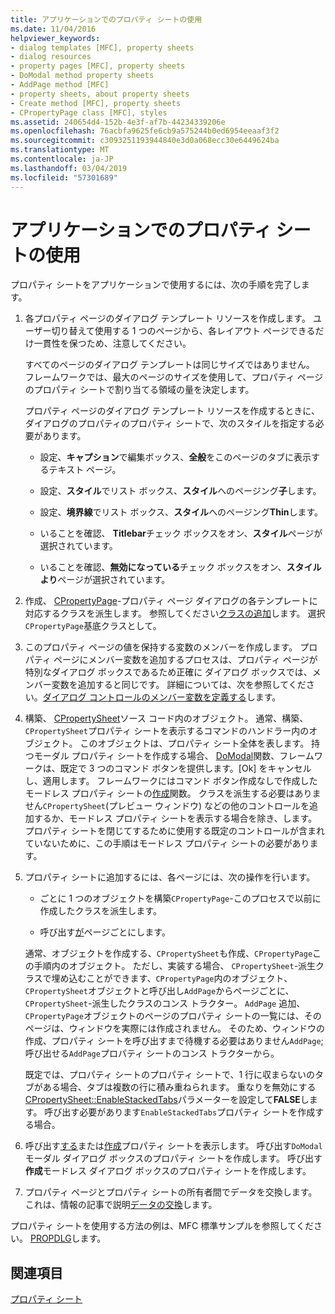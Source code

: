 ```yaml
---
title: アプリケーションでのプロパティ シートの使用
ms.date: 11/04/2016
helpviewer_keywords:
- dialog templates [MFC], property sheets
- dialog resources
- property pages [MFC], property sheets
- DoModal method property sheets
- AddPage method [MFC]
- property sheets, about property sheets
- Create method [MFC], property sheets
- CPropertyPage class [MFC], styles
ms.assetid: 240654d4-152b-4e3f-af7b-44234339206e
ms.openlocfilehash: 76acbfa9625fe6cb9a575244b0ed6954eeaaf3f2
ms.sourcegitcommit: c3093251193944840e3d0a068ecc30e6449624ba
ms.translationtype: MT
ms.contentlocale: ja-JP
ms.lasthandoff: 03/04/2019
ms.locfileid: "57301689"
---
```

# <a name="using-property-sheets-in-your-application"></a>アプリケーションでのプロパティ シートの使用

プロパティ シートをアプリケーションで使用するには、次の手順を完了します。

1. 各プロパティ ページのダイアログ テンプレート リソースを作成します。 ユーザー切り替えて使用する 1 つのページから、各レイアウト ページできるだけ一貫性を保つため、注意してください。

   すべてのページのダイアログ テンプレートは同じサイズではありません。 フレームワークでは、最大のページのサイズを使用して、プロパティ ページのプロパティ シートで割り当てる領域の量を決定します。

   プロパティ ページのダイアログ テンプレート リソースを作成するときに、ダイアログのプロパティのプロパティ シートで、次のスタイルを指定する必要があります。

   - 設定、**キャプション**で編集ボックス、**全般**をこのページのタブに表示するテキスト ページ。

   - 設定、**スタイル**でリスト ボックス、**スタイル**へのページング**子**します。

   - 設定、**境界線**でリスト ボックス、**スタイル**へのページング**Thin**します。

   - いることを確認、 **Titlebar**チェック ボックスをオン、**スタイル**ページが選択されています。

   - いることを確認、**無効になっている**チェック ボックスをオン、**スタイルより**ページが選択されています。

1. 作成、 [CPropertyPage](../mfc/reference/cpropertypage-class.md)-プロパティ ページ ダイアログの各テンプレートに対応するクラスを派生します。 参照してください[クラスの追加](../ide/adding-a-class-visual-cpp.md)します。 選択`CPropertyPage`基底クラスとして。

1. このプロパティ ページの値を保持する変数のメンバーを作成します。 プロパティ ページにメンバー変数を追加するプロセスは、プロパティ ページが特別なダイアログ ボックスであるため正確に ダイアログ ボックスでは、メンバー変数を追加すると同じです。 詳細については、次を参照してください。[ダイアログ コントロールのメンバー変数を定義する](../windows/defining-member-variables-for-dialog-controls.md)します。

1. 構築、 [CPropertySheet](../mfc/reference/cpropertysheet-class.md)ソース コード内のオブジェクト。 通常、構築、`CPropertySheet`プロパティ シートを表示するコマンドのハンドラー内のオブジェクト。 このオブジェクトは、プロパティ シート全体を表します。 持つモーダル プロパティ シートを作成する場合、 [DoModal](../mfc/reference/cpropertysheet-class.md#domodal)関数、フレームワークは、既定で 3 つのコマンド ボタンを提供します。[Ok] をキャンセルし、適用します。 フレームワークにはコマンド ボタン作成なしで作成したモードレス プロパティ シートの[作成](../mfc/reference/cpropertysheet-class.md#create)関数。 クラスを派生する必要はありません`CPropertySheet`(プレビュー ウィンドウ) などの他のコントロールを追加するか、モードレス プロパティ シートを表示する場合を除き、します。 プロパティ シートを閉じてするために使用する既定のコントロールが含まれていないために、この手順はモードレス プロパティ シートの必要があります。

1. プロパティ シートに追加するには、各ページには、次の操作を行います。

   - ごとに 1 つのオブジェクトを構築`CPropertyPage`-このプロセスで以前に作成したクラスを派生します。

   - 呼び出す[が](../mfc/reference/cpropertysheet-class.md#addpage)ページごとにします。

   通常、オブジェクトを作成する、`CPropertySheet`も作成、`CPropertyPage`この手順内のオブジェクト。 ただし、実装する場合、 `CPropertySheet`-派生クラスで埋め込むことができます、`CPropertyPage`内のオブジェクト、`CPropertySheet`オブジェクトと呼び出し`AddPage`からページごとに、 `CPropertySheet`-派生したクラスのコンス トラクター。 `AddPage` 追加、`CPropertyPage`オブジェクトのページのプロパティ シートの一覧には、そのページは、ウィンドウを実際には作成されません。 そのため、ウィンドウの作成、プロパティ シートを呼び出すまで待機する必要はありません`AddPage`; 呼び出せる`AddPage`プロパティ シートのコンス トラクターから。

   既定では、プロパティ シートのプロパティ シートで、1 行に収まらないのタブがある場合、タブは複数の行に積み重ねられます。 重なりを無効にする[CPropertySheet::EnableStackedTabs](../mfc/reference/cpropertysheet-class.md#enablestackedtabs)パラメーターを設定して**FALSE**します。 呼び出す必要があります`EnableStackedTabs`プロパティ シートを作成する場合。

1. 呼び出す[する](../mfc/reference/cpropertysheet-class.md#domodal)または[作成](../mfc/reference/cpropertysheet-class.md#create)プロパティ シートを表示します。 呼び出す`DoModal`モーダル ダイアログ ボックスのプロパティ シートを作成します。 呼び出す**作成**モードレス ダイアログ ボックスのプロパティ シートを作成します。

1. プロパティ ページとプロパティ シートの所有者間でデータを交換します。 これは、情報の記事で説明[データの交換](../mfc/exchanging-data.md)します。

プロパティ シートを使用する方法の例は、MFC 標準サンプルを参照してください。 [PROPDLG](../visual-cpp-samples.md)します。

## <a name="see-also"></a>関連項目

[プロパティ シート](../mfc/property-sheets-mfc.md)
